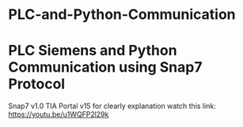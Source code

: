 # PLC-and-Python-Communication
# PLC Siemens and Python Communication using Snap7 Protocol
Snap7 v1.0
TIA Portal v15
for clearly explanation watch this link:
https://youtu.be/u1WQFP2l29k
